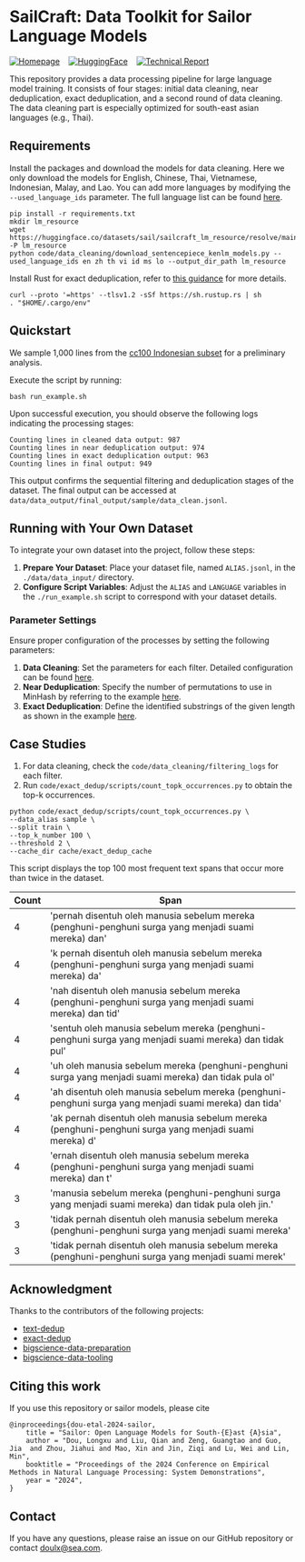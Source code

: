 # SailCraft: Data Toolkit for Sailor Language Models

[![Homepage](https://img.shields.io/badge/🏠-Homepage-3C47EB.svg)](https://sea-sailor.github.io/) &nbsp;&nbsp; [![HuggingFace](https://img.shields.io/badge/🤗-HuggingFace-E87948.svg)](https://huggingface.co/sail/Sailor-7B) &nbsp;&nbsp; [![Technical Report](https://img.shields.io/badge/arXiv-2404.03608-b31b1b.svg)](https://arxiv.org/pdf/2404.03608.pdf)




This repository provides a data processing pipeline for large language model training. 
It consists of four stages: initial data cleaning, near deduplication, exact deduplication, and a second round of data cleaning.
The data cleaning part is especially optimized for south-east asian languages (e.g., Thai).

## Requirements

Install the packages and download the models for data cleaning. Here we only download the models for English, Chinese, Thai, Vietnamese, Indonesian, Malay, and Lao. You can add more languages by modifying the `--used_language_ids` parameter. The full language list can be found [here](data_cleaning/languages_id.py).

```
pip install -r requirements.txt
mkdir lm_resource
wget https://huggingface.co/datasets/sail/sailcraft_lm_resource/resolve/main/lid.176.bin -P lm_resource
python code/data_cleaning/download_sentencepiece_kenlm_models.py --used_language_ids en zh th vi id ms lo --output_dir_path lm_resource
```

Install Rust for exact deduplication, refer to [this guidance](https://github.com/google-research/deduplicate-text-datasets#installing) for more details.

```
curl --proto '=https' --tlsv1.2 -sSf https://sh.rustup.rs | sh
. "$HOME/.cargo/env"
```

## Quickstart

We sample 1,000 lines from the [cc100 Indonesian subset](https://data.statmt.org/cc-100/) for a preliminary analysis.

Execute the script by running:
```
bash run_example.sh
```

Upon successful execution, you should observe the following logs indicating the processing stages:

```
Counting lines in cleaned data output: 987
Counting lines in near deduplication output: 974
Counting lines in exact deduplication output: 963
Counting lines in final output: 949
```

This output confirms the sequential filtering and deduplication stages of the dataset.
The final output can be accessed at `data/data_output/final_output/sample/data_clean.jsonl`.

## Running with Your Own Dataset

To integrate your own dataset into the project, follow these steps:

1. **Prepare Your Dataset**: Place your dataset file, named `ALIAS.jsonl`, in the `./data/data_input/` directory.
2. **Configure Script Variables**: Adjust the `ALIAS` and `LANGUAGE` variables in the `./run_example.sh` script to correspond with your dataset details.

### Parameter Settings
Ensure proper configuration of the processes by setting the following parameters:

1. **Data Cleaning**: Set the parameters for each filter. Detailed configuration can be found [here](https://github.com/sail-sg/sailcraft/blob/main/code/data_cleaning/parameters_filtering.py).
2. **Near Deduplication**: Specify the number of permutations to use in MinHash by referring to the example [here](https://github.com/sail-sg/sailcraft/blob/c98a10458a92514d9922fa01a5f3ede631c546ac/code/near_dedup/run_example.sh#L22).
3. **Exact Deduplication**: Define the identified substrings of the given length as shown in the example [here](https://github.com/sail-sg/sailcraft/blob/c98a10458a92514d9922fa01a5f3ede631c546ac/code/exact_dedup/run_example.sh#L18).


## Case Studies

1. For data cleaning, check the `code/data_cleaning/filtering_logs` for each filter.
2. Run `code/exact_dedup/scripts/count_topk_occurrences.py` to obtain the top-k occurrences.

```shell
python code/exact_dedup/scripts/count_topk_occurrences.py \
--data_alias sample \
--split train \
--top_k_number 100 \
--threshold 2 \
--cache_dir cache/exact_dedup_cache
```

This script displays the top 100 most frequent text spans that occur more than twice in the dataset.

| Count | Span |
|-------|---------------------------------------------------------------------------------------------------|
| 4 | 'pernah disentuh oleh manusia sebelum mereka (penghuni-penghuni surga yang menjadi suami mereka) dan' |
| 4 | 'k pernah disentuh oleh manusia sebelum mereka (penghuni-penghuni surga yang menjadi suami mereka) da' |
| 4 | 'nah disentuh oleh manusia sebelum mereka (penghuni-penghuni surga yang menjadi suami mereka) dan tid' |
| 4 | 'sentuh oleh manusia sebelum mereka (penghuni-penghuni surga yang menjadi suami mereka) dan tidak pul' |
| 4 | 'uh oleh manusia sebelum mereka (penghuni-penghuni surga yang menjadi suami mereka) dan tidak pula ol' |
| 4 | 'ah disentuh oleh manusia sebelum mereka (penghuni-penghuni surga yang menjadi suami mereka) dan tida' |
| 4 | 'ak pernah disentuh oleh manusia sebelum mereka (penghuni-penghuni surga yang menjadi suami mereka) d' |
| 4 | 'ernah disentuh oleh manusia sebelum mereka (penghuni-penghuni surga yang menjadi suami mereka) dan t' |
| 3 | 'manusia sebelum mereka (penghuni-penghuni surga yang menjadi suami mereka) dan tidak pula oleh jin.' |
| 3 | 'tidak pernah disentuh oleh manusia sebelum mereka (penghuni-penghuni surga yang menjadi suami mereka' |
| 3 | 'tidak pernah disentuh oleh manusia sebelum mereka (penghuni-penghuni surga yang menjadi suami merek' |

## Acknowledgment

Thanks to the contributors of the following projects:

- [text-dedup](https://github.com/ChenghaoMou/text-dedup)
- [exact-dedup](https://github.com/google-research/deduplicate-text-datasets)
- [bigscience-data-preparation](https://github.com/bigscience-workshop/data-preparation)
- [bigscience-data-tooling](https://github.com/bigscience-workshop/data_tooling)

## Citing this work

If you use this repository or sailor models, please cite

```
@inproceedings{dou-etal-2024-sailor,
    title = "Sailor: Open Language Models for South-{E}ast {A}sia",
    author = "Dou, Longxu and Liu, Qian and Zeng, Guangtao and Guo, Jia  and Zhou, Jiahui and Mao, Xin and Jin, Ziqi and Lu, Wei and Lin, Min",
    booktitle = "Proceedings of the 2024 Conference on Empirical Methods in Natural Language Processing: System Demonstrations",
    year = "2024",
}
```

## Contact

If you have any questions, please raise an issue on our GitHub repository or contact <a href="mailto:doulx@sea.com">doulx@sea.com</a>.
